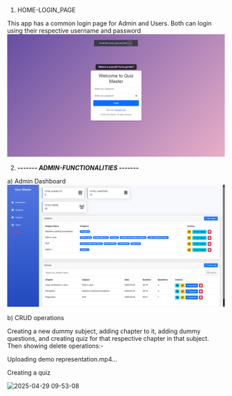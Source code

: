 1) HOME-LOGIN_PAGE

This app has a common login page for Admin and Users. Both can login using their respective username and password
   ![Image Alt](https://github.com/sameerthakur6780/QUIZ-MASTER-APP_AppDev1/blob/0fe91e428580e9dab9bfadbc2929f0a1845f0781/Screenshot%202025-04-29%20085735.png)

2) _______------- ADMIN-FUNCTIONALITIES -------_______

a) Admin Dashboard
 ![Image Alt](https://github.com/sameerthakur6780/QUIZ-MASTER-APP_AppDev1/blob/7ae0437b9885bd2f425bf3606584f15ae09a0ffe/Screenshot%202025-04-29%20084305.png)

b) CRUD operations

 Creating a new dummy subject, adding chapter to it, adding dummy questions, and creating quiz for that respective chapter in that subject. Then showing delete operations:-
 

Uploading demo representation.mp4…


Creating a quiz

![2025-04-29 09-53-08](https://github.com/user-attachments/assets/1b79f1fb-78a6-4216-9474-0022d36e2acd)







